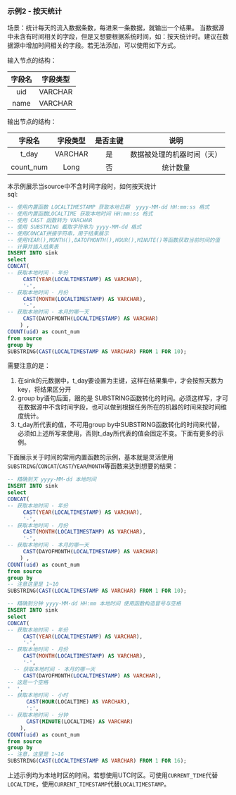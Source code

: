 ### 示例2 - 按天统计

场景：统计每天的流入数据条数，每进来一条数据，就输出一个结果。
当数据源中未含有时间相关的字段，但是又想要根据系统时间，如：按天统计时。建议在数据源中增加时间相关的字段。若无法添加，可以使用如下方式。  

输入节点的结构：

| 字段名| 字段类型|
| :----:| :----:  |
| uid  	| VARCHAR    |
| name 	| VARCHAR   |

输出节点的结构：

| 字段名| 字段类型|是否主键|说明|
| :----:| :----:  |:----: |:----:|
| t_day  	| VARCHAR    |是  |数据被处理的机器时间（天） |
| count_num 	| Long   |否  |统计数量|

本示例展示当source中不含时间字段时，如何按天统计  
sql:

```sql
-- 使用内置函数 LOCALTIMESTAMP 获取本地日期  yyyy-MM-dd HH:mm:ss 格式
-- 使用内置函数LOCALTIME 获取本地时间 HH:mm:ss 格式
-- 使用 CAST 函数转为 VARCHAR
-- 使用 SUBSTRING 截取字符串为 yyyy-MM-dd 格式
-- 使用CONCAT拼接字符串，用于结果展示
-- 使用YEAR(),MONTH(),DATOFMONTH(),HOUR(),MINUTE()等函数获取当前时间的值
-- 计算并插入结果表
INSERT INTO sink 
select 
CONCAT(
-- 获取本地时间 - 年份
	 CAST(YEAR(LOCALTIMESTAMP) AS VARCHAR),
	 '-',
-- 获取本地时间 - 月份
	 CAST(MONTH(LOCALTIMESTAMP) AS VARCHAR),
	 '-', 
-- 获取本地时间 - 本月的哪一天
	 CAST(DAYOFMONTH(LOCALTIMESTAMP) AS VARCHAR) 
	) ,
COUNT(uid) as count_num 
from source 
group by 
SUBSTRING(CAST(LOCALTIMESTAMP AS VARCHAR) FROM 1 FOR 10);
```
需要注意的是：
1.	在sink的元数据中，t_day要设置为主键，这样在结果集中，才会按照天数为key，将结果区分开
2.	group by语句后面，跟的是 SUBSTRING函数转化的时间。必须这样写，才可在数据源中不含时间字段，也可以做到根据任务所在的机器的时间来按时间维度统计。
3.	t_day所代表的值，不可用group by中SUBSTRING函数转化的时间来代替，必须如上述所写来使用，否则t_day所代表的值会固定不变。下面有更多的示例。

下面展示关于时间的常用内置函数的示例，基本就是灵活使用 `SUBSTRING`/`CONCAT`/`CAST`/`YEAR`/`MONTH`等函数来达到想要的结果：  

```sql
-- 精确到天 yyyy-MM-dd 本地时间
INSERT INTO sink 
select 
CONCAT(
-- 获取本地时间 - 年份
	 CAST(YEAR(LOCALTIMESTAMP) AS VARCHAR),
	 '-',
-- 获取本地时间 - 月份
	 CAST(MONTH(LOCALTIMESTAMP) AS VARCHAR),
	 '-',
-- 获取本地时间 - 本月的哪一天
	 CAST(DAYOFMONTH(LOCALTIMESTAMP) AS VARCHAR) 
	) ,
COUNT(uid) as count_num 
from source 
group by 
-- 注意这里是 1~10
SUBSTRING(CAST(LOCALTIMESTAMP AS VARCHAR) FROM 1 FOR 10);
```

```sql
-- 精确到分钟 yyyy-MM-dd HH:mm 本地时间 使用函数构造冒号与空格
INSERT INTO sink 
select 
CONCAT(
-- 获取本地时间 - 年份
	 CAST(YEAR(LOCALTIMESTAMP) AS VARCHAR),
	 '-',
-- 获取本地时间 - 月份
	 CAST(MONTH(LOCALTIMESTAMP) AS VARCHAR),
	 '-',
  -- 获取本地时间 - 本月的哪一天
	 CAST(DAYOFMONTH(LOCALTIMESTAMP) AS VARCHAR),
-- 这是一个空格
'  ',
-- 获取本地时间 - 小时
      CAST(HOUR(LOCALTIME) AS VARCHAR),
      ':',
-- 获取本地时间 - 分钟
      CAST(MINUTE(LOCALTIME) AS VARCHAR) 
	),
COUNT(uid) as count_num 
from source 
group by 
-- 注意，这里是 1~16
SUBSTRING(CAST(LOCALTIMESTAMP AS VARCHAR) FROM 1 FOR 16);
```

上述示例均为本地时区的时间。若想使用UTC时区。可使用`CURRENT_TIME`代替`LOCALTIME`，使用`CURRENT_TIMESTAMP`代替`LOCALTIMESTAMP`。  
